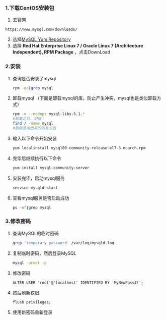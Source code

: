 ### 1.下载CentOS安装包

1. 去官网

```http
https://www.mysql.com/downloads/
```

2. 选择[MySQL Yum Repository](https://link.segmentfault.com/?url=https%3A%2F%2Fdev.mysql.com%2Fdownloads%2Frepo%2Fyum%2F)
3. 选择  **Red Hat Enterprise Linux 7 / Oracle Linux 7 (Architecture Independent), RPM Package**  ，点击DownLoad

### 2.安装

1. 查询是否安装了mysql

   ```bash
   rpm -qa|grep mysql
   ```

2. 卸载mysql （下面是卸载mysql的库，防止产生冲突，mysql也是类似卸载方式）

   ```bash
   rpm -e --nodeps mysql-libs-5.1.*
   #卸载之后，记得：
   find / -name mysql
   #删除查询出来的所有东西
   ```

3. 输入以下命令开始安装

   ```bash
   yum localinstall mysql80-community-release-el7-3.noarch.rpm
   ```

4. 完毕后继续执行以下命令

   ```bash
   yum install mysql-community-server
   ```

5. 安装完毕，启动mysql服务

   ```bash
   service mysqld start
   ```

6. 查看mysql服务是否启动成功

   ```bash
   ps -ef|grep mysql
   ```

### 3.修改密码

1. 查询MySQL的临时密码

   ```bash
   grep 'temporary password' /var/log/mysqld.log
   ```

2. 复制临时密码，然后登录MySQL

   ```bash
   mysql -uroot -p
   ```

3. 修改密码

   ```mysql
   ALTER USER 'root'@'localhost' IDENTIFIED BY 'MyNewPass4!';
   ```

4. 然后刷新权限

   ```mysql
   flush privileges;
   ```

5. 使用新密码重新登录

